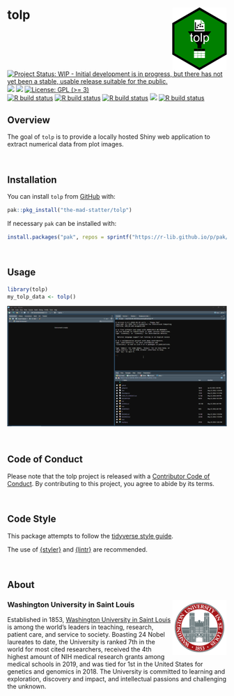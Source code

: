 
<!-- README.md is generated from README.Rmd. Please edit that file -->

# tolp <img src="man/figures/logo.png" align="right" width="125px" />

<!-- badges: start -->

[![Project Status: WIP - Initial development is in progress, but there
has not yet been a stable, usable release suitable for the
public.](https://www.repostatus.org/badges/latest/wip.svg)](https://www.repostatus.org/#wip)
[![](https://img.shields.io/badge/lifecycle-experimental-orange.svg)](https://lifecycle.r-lib.org/articles/stages.html#experimental)
[![](https://img.shields.io/github/last-commit/the-mad-statter/tolp.svg)](https://github.com/the-mad-statter/tolp/commits/main)
[![License: GPL (\>=
3)](https://img.shields.io/badge/license-GPL%20(%3E=%203)-blue.svg)](https://cran.r-project.org/web/licenses/GPL%20(%3E=%203))
<br /> [![R build
status](https://github.com/the-mad-statter/tolp/workflows/style/badge.svg)](https://github.com/the-mad-statter/tolp/actions)
[![R build
status](https://github.com/the-mad-statter/tolp/workflows/lint/badge.svg)](https://github.com/the-mad-statter/tolp/actions)
[![R build
status](https://github.com/the-mad-statter/tolp/workflows/test-coverage/badge.svg)](https://github.com/the-mad-statter/tolp/actions)
[![](https://codecov.io/gh/the-mad-statter/tolp/branch/main/graph/badge.svg)](https://codecov.io/gh/the-mad-statter/tolp)
[![R build
status](https://github.com/the-mad-statter/tolp/workflows/r-cmd-check/badge.svg)](https://github.com/the-mad-statter/tolp/actions)
<!-- badges: end -->

## Overview

The goal of `tolp` is to provide a locally hosted Shiny web application
to extract numerical data from plot images.

<br />

## Installation

You can install `tolp` from
[GitHub](https://github.com/the-mad-statter/tolp) with:

``` r
pak::pkg_install("the-mad-statter/tolp")
```

If necessary `pak` can be installed with:

``` r
install.packages("pak", repos = sprintf("https://r-lib.github.io/p/pak/stable/%s/%s/%s", .Platform$pkgType, R.Version()$os, R.Version()$arch))
```

<br />

## Usage

``` r
library(tolp)
my_tolp_data <- tolp()
```

![](man/figures/usage.gif)

<br />

## Code of Conduct

Please note that the tolp project is released with a [Contributor Code
of
Conduct](https://contributor-covenant.org/version/2/0/CODE_OF_CONDUCT.html).
By contributing to this project, you agree to abide by its terms.

<br />

## Code Style

This package attempts to follow the [tidyverse style
guide](https://style.tidyverse.org/index.html).

The use of [{styler}](https://github.com/r-lib/styler) and
[{lintr}](https://github.com/r-lib/lintr) are recommended.

<br />

## About

### Washington University in Saint Louis <img src="man/figures/brookings_seal.png" align="right" width="125px"/>

Established in 1853, [Washington University in Saint
Louis](https://www.wustl.edu) is among the world’s leaders in teaching,
research, patient care, and service to society. Boasting 24 Nobel
laureates to date, the University is ranked 7th in the world for most
cited researchers, received the 4th highest amount of NIH medical
research grants among medical schools in 2019, and was tied for 1st in
the United States for genetics and genomics in 2018. The University is
committed to learning and exploration, discovery and impact, and
intellectual passions and challenging the unknown.
